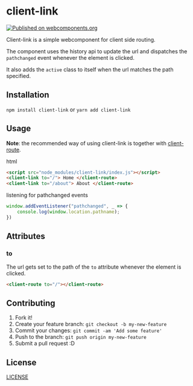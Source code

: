 # client-link

[![Published on webcomponents.org](https://img.shields.io/badge/webcomponents.org-published-blue.svg)](https://www.webcomponents.org/element/owner/my-element)

Client-link is a simple webcomponent for client side routing. 

The component uses the history api to update the url and dispatches the `pathchanged` event whenever the element is clicked.

It also adds the `active` class to itself when the url matches the path specified.


## Installation


`npm install client-link` or `yarn add client-link`

## Usage


**Note**: the recommended way of using client-link is together with [client-route](https://github.com/TimUntersberger/client-route).

html
```html
<script src="node_modules/client-link/index.js"></script>
<client-link to="/"> Home </client-route>
<client-link to="/about"> About </client-route>
```

listening for pathchanged events
```javascript
window.addEventListener("pathchanged", _ => {
    console.log(window.location.pathname);
})

```
## Attributes

### to
The url gets set to the path of the `to` attribute whenever the element is clicked.
```html
<client-route to="/"></client-route>
```

## Contributing


1. Fork it!
2. Create your feature branch: `git checkout -b my-new-feature`
3. Commit your changes: `git commit -am 'Add some feature'`
4. Push to the branch: `git push origin my-new-feature`
5. Submit a pull request :D

## License


[LICENSE](LICENSE)
